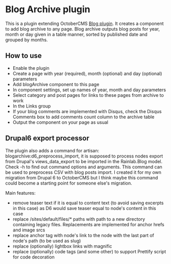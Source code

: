 # Blog Archive plugin

This is a plugin extending OctoberCMS [Blog plugin](http://octobercms.com/plugin/rainlab-blog).
It creates a component to add blog archive to any page. Blog archive outputs blog posts for year, month or day given
in a table manner, sorted by published date and grouped by months.

## How to use

* Enable the plugin
* Create a page with year (required), month (optional) and day (optional) parameters
* Add blogArchive component to this page
* In component settings, set up names of year, month and day parameters
* Select category and post pages for links to these pages from archive to work
* In the Links group
* If your blog comments are implemented with Disqus, check the Disqus Comments box to add comments count column to the archive table
* Output the component on your page as usual

## Drupal6 export processor

The plugin also adds a command for artisan: blogarchive:d6_preprocess_import, it is supposed to process nodes export from Drupal's views_data_export to be imported in the Rainlab.Blog model. Check -h to find out command options and arguments.
This command can be used to preprocess CSV with blog posts import. I created it for my own migration from Drupal 6 to OctoberCMS but I think maybe this command could become a starting point for someone else's migration.

Main features:

* remove teaser text if it is equal to content text (to avoid saving excerpts in this case) as D6 would save teaser equal to node's content in this case
* replace /sites/default/files/* paths with path to a new directory containing legacy files. Replacements are implemented for anchor hrefs and image srcs
* replace anchor tag with node's link to the node with the last part of node's path (to be used as slug)
* replace (optionally) lightbox links with magnific
* replace (optionally) code tags (and some other) to support Prettify script for code decoration

